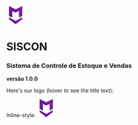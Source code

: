 ![alt text](https://github.com/adam-p/markdown-here/raw/master/src/common/images/icon48.png "Logo Title Text 1")


# SISCON
### Sistema de Controle de Estoque e Vendas
**versão 1.0.0**


Here's our logo (hover to see the title text):

Inline-style: 
![alt text](https://github.com/adam-p/markdown-here/raw/master/src/common/images/icon48.png "Logo Title Text 1")
